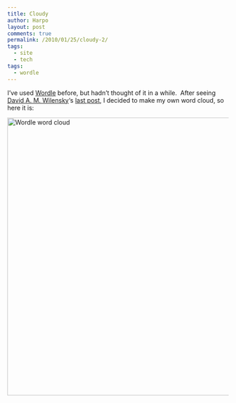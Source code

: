 ```yaml
---
title: Cloudy
author: Harpo
layout: post
comments: true
permalink: /2010/01/25/cloudy-2/
tags:
  - site
  - tech
tags:
  - wordle
---
```

I&#8217;ve used <a href="http://www.wordle.net/" target="_blank">Wordle</a> before, but hadn&#8217;t thought of it in a while.  After seeing <a href="http://davidsaysthings.wordpress.com/" target="_blank">David A. M. Wilensky</a>&#8216;s <a href="http://davidsaysthings.wordpress.com/2010/01/23/what-i-write-about-apparently/" target="_blank">last post</a>, I decided to make my own word cloud, so here it is:

[<img class="size-large wp-image-1731 alignleft" title="wordle" src="http://www.harpojaeger.com/assets/media/wp-content/uploads/2010/01/wordle-1024x790.gif" alt="Wordle word cloud" width="819" height="632" />][1]

 [1]: http://www.harpojaeger.com/assets/media/wp-content/uploads/2010/01/wordle.gif
